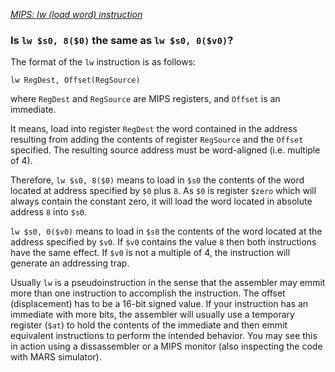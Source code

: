 _[MIPS: lw (load word) instruction](https://stackoverflow.com/questions/31563768/)_

### Is `lw $s0, 8($0)` the same as `lw $s0, 0($v0)`?

The format of the `lw` instruction is as follows:
```
lw RegDest, Offset(RegSource)
```
where `RegDest` and `RegSource` are MIPS registers, and `Offset` is an immediate.

It means, load into register `RegDest` the word contained in the address resulting from adding the contents of register `RegSource` and the `Offset` specified. The resulting source address must be word-aligned (i.e. multiple of 4).

Therefore, `lw $s0, 8($0)` means to load in `$s0` the contents of the word located at address specified by `$0` plus `8`. As `$0` is register `$zero` which will always contain the constant zero, it will load the word located in absolute address `8` into `$s0`.

`lw $s0, 0($v0)` means to load in `$s0` the contents of the word located at the address specified by `$v0`. If `$v0` contains the value `8` then both instructions have the same effect. If `$v0` is not a multiple of 4, the instruction will generate an addressing trap.

Usually `lw` is a pseudoinstruction in the sense that the assembler may emmit more than one instruction to accomplish the instruction. The offset (displacement) has to be a 16-bit signed value. If your instruction has an immediate with more bits, the assembler will usually use a temporary register (`$at`) to hold the contents of the immediate and then emmit equivalent instructions to perform the intended behavior. You may see this in action using a dissassembler or a MIPS monitor (also inspecting the code with MARS simulator).
